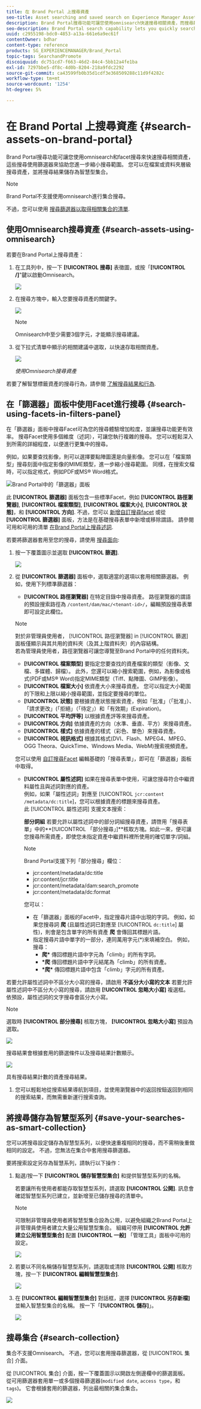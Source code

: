 ```yaml
---
title: 在 Brand Portal 上搜尋資產
seo-title: Asset searching and saved search on Experience Manager Assets Brand Portal
description: Brand Portal搜尋功能可讓您使用omnisearch快速搜尋相關資產，而搜尋篩選器可協助您進一步縮小搜尋範圍。 將搜尋儲存為智慧型集合，以供日後使用。
seo-description: Brand Portal search capability lets you quickly search for relevant assets using omnisearch, and search filters help you further narrow down your search. Save your searches as smart collections for future.
uuid: c2955198-bdc0-4853-a13a-661e6a9ec61f
contentOwner: bdhar
content-type: reference
products: SG_EXPERIENCEMANAGER/Brand_Portal
topic-tags: SearchandPromote
discoiquuid: dc751cd7-f663-46d2-84c4-5bb12a4fe1ba
exl-id: 7297bbe5-df8c-4d0b-8204-218a9fdc2292
source-git-commit: ca43599fb0b35d1cdf3e368509288c11d9f4282c
workflow-type: tm+mt
source-wordcount: '1254'
ht-degree: 5%

---
```


# 在 Brand Portal 上搜尋資產 {#search-assets-on-brand-portal}

Brand Portal搜尋功能可讓您使用omnisearch和facet搜尋來快速搜尋相關資產，這些搜尋使用篩選器來協助您進一步縮小搜尋範圍。 您可以在檔案或資料夾層級搜尋資產，並將搜尋結果儲存為智慧型集合。

>[!NOTE]
>
>Brand Portal不支援使用omnisearch進行集合搜尋。
>
>不過，您可以使用 [搜尋篩選器以取得相關集合的清單](#search-collection).

## 使用Omnisearch搜尋資產 {#search-assets-using-omnisearch}

若要在Brand Portal上搜尋資產：

1. 在工具列中，按一下 **[!UICONTROL 搜尋]** 表徵圖，或按「**[!UICONTROL /]**&quot;鍵以啟動Omnisearch。

   ![](assets/omnisearchicon-1.png)

1. 在搜尋方塊中，輸入您要搜尋資產的關鍵字。

   ![](assets/omnisearch.png)

   >[!NOTE]
   >
   >Omnisearch中至少需要3個字元，才能顯示搜尋建議。

1. 從下拉式清單中顯示的相關建議中選取，以快速存取相關資產。

   ![](assets/assets-search-result.png)

   *使用Omnisearch搜尋資產*

若要了解智慧標籤資產的搜尋行為，請參閱 [了解搜尋結果和行為](https://experienceleague.adobe.com/docs/experience-manager-65/assets/using/search-assets.html).

## 在「篩選器」面板中使用Facet進行搜尋 {#search-using-facets-in-filters-panel}

在「篩選器」面板中搜尋Facet可為您的搜尋體驗增加粒度，並讓搜尋功能更有效率。 搜尋Facet使用多個維度（述詞），可讓您執行複雜的搜尋。 您可以輕鬆深入到所需的詳細程度，以便進行更集中的搜尋。

例如，如果要查找影像，則可以選擇要點陣圖還是向量影像。 您可以在「檔案類型」搜尋刻面中指定影像的MIME類型，進一步縮小搜尋範圍。 同樣，在搜索文檔時，可以指定格式，例如PDF或MS® Word格式。

![Brand Portal中的「篩選器」面板](assets/file-type-search.png "Brand Portal中的「篩選器」面板")

此 **[!UICONTROL 篩選器]** 面板包含一些標準Facet，例如 **[!UICONTROL 路徑瀏覽器]**, **[!UICONTROL 檔案類型]**, **[!UICONTROL 檔案大小]**, **[!UICONTROL 狀態]**，和 **[!UICONTROL 方向]**. 不過，您可以 [新增自訂搜尋facet](../using/brand-portal-search-facets.md) 或從 **[!UICONTROL 篩選器]** 面板，方法是在基礎搜尋表單中新增或移除謂語。 請參閱可用和可用的清單 [在Brand Portal上搜尋述詞](../using/brand-portal-search-facets.md#list-of-search-predicates).

若要將篩選器套用至您的搜尋，請使用 [搜尋面向](../using/brand-portal-search-facets.md):

1. 按一下覆蓋圖示並選取 **[!UICONTROL 篩選]**.

   ![](assets/selectorrail.png)

1. 從 **[!UICONTROL 篩選器]** 面板中，選取適當的選項以套用相關篩選器。
例如，使用下列標準篩選器：

   * **[!UICONTROL 路徑瀏覽器]** 在特定目錄中搜尋資產。 路徑瀏覽器的謂語的預設搜索路徑為 `/content/dam/mac/<tenant-id>/`，編輯預設搜尋表單即可設定此欄位。
   >[!NOTE]
   >
   >對於非管理員使用者， [!UICONTROL 路徑瀏覽器] in [!UICONTROL 篩選] 面板僅顯示與其共用的資料夾（及其上階資料夾）的內容結構。\
   >若為管理員使用者，路徑瀏覽器可讓您導覽至Brand Portal中的任何資料夾。

   * **[!UICONTROL 檔案類型]** 要指定您要查找的資產檔案的類型（影像、文檔、多媒體、歸檔）。 此外，您還可以縮小搜索範圍，例如，為影像或格式(PDF或MS® Word)指定MIME類型（Tiff、點陣圖、GIMP影像）。
   * **[!UICONTROL 檔案大小]** 依資產大小來搜尋資產。 您可以指定大小範圍的下限和上限以縮小搜尋範圍，並指定要搜尋的單位。
   * **[!UICONTROL 狀態]** 要根據資產狀態搜索資產，例如「批准」（「批准」）、「請求更改」(「拒絕」（「待定」）和「有效期」(Expiration)。
   * **[!UICONTROL 平均評等]** 以根據資產評等來搜尋資產。
   * **[!UICONTROL 方向]** 依據資產的方向（水準、垂直、平方）來搜尋資產。
   * **[!UICONTROL 樣式]** 依據資產的樣式（彩色、單色）來搜尋資產。
   * **[!UICONTROL 視訊格式]** 根據其格式(DVI、Flash、MPEG4、MPEG、OGG Theora、QuickTime、Windows Media、WebM)搜索視頻資產。

   您可以使用 [自訂搜尋Facet](../using/brand-portal-search-facets.md) 編輯基礎的「搜尋表單」，即可在「篩選器」面板中取得。

   * **[!UICONTROL 屬性述詞]** 如果在搜尋表單中使用，可讓您搜尋符合中繼資料屬性且與述詞對應的資產。\
      例如，如果「屬性述詞」對應至 [!UICONTROL `jcr:content /metadata/dc:title`]，您可以根據資產的標題來搜尋資產。\
      此 [!UICONTROL 屬性述詞] 支援文本搜索：

      **部分詞組**
若要允許以屬性述詞中的部分詞組搜尋資產，請啓用「搜尋表單」中的**[!UICONTROL 「部分搜尋」]**&#x200B;核取方塊。如此一來，便可讓您搜尋所需資產，即使您未指定資產中繼資料裡所使用的確切單字/詞組。

      >[!NOTE]
      >
      > Brand Portal支援下列「部分搜尋」欄位：
      >* jcr:content/metadata/dc:title
      >* jcr:content/jcr:title
      >* jcr:content/metadata/dam:search_promote
      >* jcr:content/metadata/dc:format


      您可以：
      * 在「篩選器」面板的Facet中，指定搜尋片語中出現的字詞。 例如，如果您搜尋詞 **爬** (且屬性述詞已對應至 [!UICONTROL `dc:title`] 屬性)，則會是包含單字的所有資產 **爬** 會傳回其標題片語。
      * 指定搜尋片語中單字的一部分，連同萬用字元(&#42;)來填補空白。
例如，搜尋：
         * **爬&#42;** 傳回標題片語中字元為「climb」的所有字詞。
         * **&#42;爬** 傳回標題片語中字元結尾為「climb」的所有資產。
         * **&#42;爬&#42;** 傳回標題片語中包含「climb」字元的所有資產。

若要允許屬性述詞中不區分大小寫的搜尋，請啟用       **不區分大小寫的文本**
若要允許屬性述詞中不區分大小寫的搜尋，請啟用 **[!UICONTROL 忽略大小寫]** 複選框。 依預設，屬性述詞的文字搜尋會區分大小寫。
   >[!NOTE]
   >
   >選取時 **[!UICONTROL 部分搜尋]** 核取方塊， **[!UICONTROL 忽略大小寫]** 預設為選取。

   ![](assets/wildcard-prop-1.png)

   搜尋結果會根據套用的篩選條件以及搜尋結果計數顯示。

   ![](assets/omnisearch-with-filters.png)

   具有搜尋結果計數的資產搜尋結果。

1. 您可以輕鬆地從搜索結果導航到項目，並使用瀏覽器中的返回按鈕返回到相同的搜索結果，而無需重新運行搜索查詢。

## 將搜尋儲存為智慧型系列 {#save-your-searches-as-smart-collection}

您可以將搜尋設定儲存為智慧型系列，以便快速重複相同的搜尋，而不需稍後重做相同的設定。 不過，您無法在集合中套用搜尋篩選器。

要將搜索設定另存為智慧系列，請執行以下操作：

1. 點選/按一下 **[!UICONTROL 儲存智慧型集合]** 和提供智慧型系列的名稱。

   若要讓所有使用者都能存取智慧型系列，請選取 **[!UICONTROL 公開]**. 訊息會確認智慧型系列已建立，並新增至已儲存搜尋的清單中。

   >[!NOTE]
   >
   >可限制非管理員使用者將智慧型集合設為公用，以避免組織之Brand Portal上非管理員使用者建立大量公用智慧型集合。 組織可停用 **[!UICONTROL 允許建立公用智慧型集合]** 配置 **[!UICONTROL 一般]** 「管理工具」面板中可用的設定。

   ![](assets/save_smartcollectionui.png)

1. 若要以不同名稱儲存智慧型系列，請選取或清除 **[!UICONTROL 公開]** 核取方塊，按一下 **[!UICONTROL 編輯智慧型集合]**.

   ![](assets/edit_smartcollection.png)

1. 在 **[!UICONTROL 編輯智慧型集合]** 對話框，選擇 **[!UICONTROL 另存新檔]** 並輸入智慧型集合的名稱。 按一下「**[!UICONTROL 儲存]**」。

   ![](assets/saveas_smartsearch.png)


## 搜尋集合 {#search-collection}

集合不支援Omnisearch。 不過，您可以套用搜尋篩選器，從 [!UICONTROL 集合] 介面。

從 [!UICONTROL 集合] 介面，按一下覆蓋圖示以開啟左側邊欄中的篩選面板。 從可用篩選器套用單一或多個搜尋篩選器(`modified date`, `access type`，和 `tags`)。 它會根據套用的篩選器，列出最相關的集合集合。

![](assets/collection-search.png)
